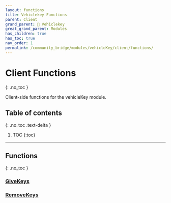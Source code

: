 ```yaml
---
layout: functions
title: Vehiclekey Functions
parent: Client
grand_parent: 🔑 Vehiclekey
great_grand_parent: Modules
has_children: true
has_toc: true
nav_order: 1
permalink: /community_bridge/modules/vehicleKey/client/functions/
---
```


# Client Functions
{: .no_toc }

Client-side functions for the vehicleKey module.

## Table of contents
{: .no_toc .text-delta }

1. TOC
{:toc}

---
## Functions
{: .no_toc }


### [GiveKeys](GiveKeys)

### [RemoveKeys](RemoveKeys)



